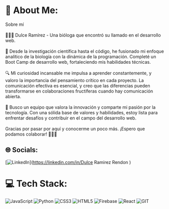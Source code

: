 # 💫 About Me:
Sobre mí<br><br>👩🏻‍💻 Dulce Ramírez - Una bióloga que encontró su llamado en el desarrollo web.<br><br>🌱 Desde la investigación científica hasta el código, he fusionado mi enfoque analítico de la biología con la dinámica de la programación. Completé un Boot Camp de desarrollo web, fortaleciendo mis habilidades técnicas.<br><br>🔍 Mi curiosidad incansable me impulsa a aprender constantemente, y valoro la importancia del pensamiento crítico en cada proyecto. La comunicación efectiva es esencial, y creo que las diferencias pueden transformarse en colaboraciones fructíferas cuando hay comunicación abierta.<br><br>🚀 Busco un equipo que valora la innovación y comparte mi pasión por la tecnología. Con una sólida base de valores y habilidades, estoy lista para enfrentar desafíos y contribuir en el campo del desarrollo web.<br><br>Gracias por pasar por aquí y conocerme un poco más. ¡Espero que podamos colaborar! 🙌🏼✨


## 🌐 Socials:
[![LinkedIn](https://img.shields.io/badge/LinkedIn-%230077B5.svg?logo=linkedin&logoColor=white)](https://linkedin.com/in/Dulce Ramirez Rendon ) 

# 💻 Tech Stack:
![JavaScript](https://img.shields.io/badge/javascript-%23323330.svg?style=for-the-badge&logo=javascript&logoColor=%23F7DF1E) ![Python](https://img.shields.io/badge/python-3670A0?style=for-the-badge&logo=python&logoColor=ffdd54) ![CSS3](https://img.shields.io/badge/css3-%231572B6.svg?style=for-the-badge&logo=css3&logoColor=white) ![HTML5](https://img.shields.io/badge/html5-%23E34F26.svg?style=for-the-badge&logo=html5&logoColor=white) ![Firebase](https://img.shields.io/badge/firebase-%23039BE5.svg?style=for-the-badge&logo=firebase) ![React](https://img.shields.io/badge/react-%2320232a.svg?style=for-the-badge&logo=react&logoColor=%2361DAFB) ![GIT](https://img.shields.io/badge/Git-fc6d26?style=for-the-badge&logo=git&logoColor=white)
